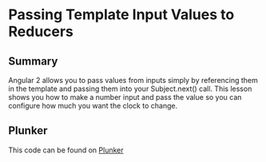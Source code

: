 # Passing Template Input Values to Reducers

## Summary
Angular 2 allows you to pass values from inputs simply by referencing them in the template and passing them into your Subject.next() call. This lesson shows you how to make a number input and pass the value so you can configure how much you want the clock to change.

## Plunker
This code can be found on [Plunker](https://embed.plnkr.co/github/eggheadio-projects/egghead-wikipedia-demo/angular-2-passing-template-input-values-to-reducers?preview=plnkr.html&show=src%2Fapp%2Fapp.component.ts,preview)